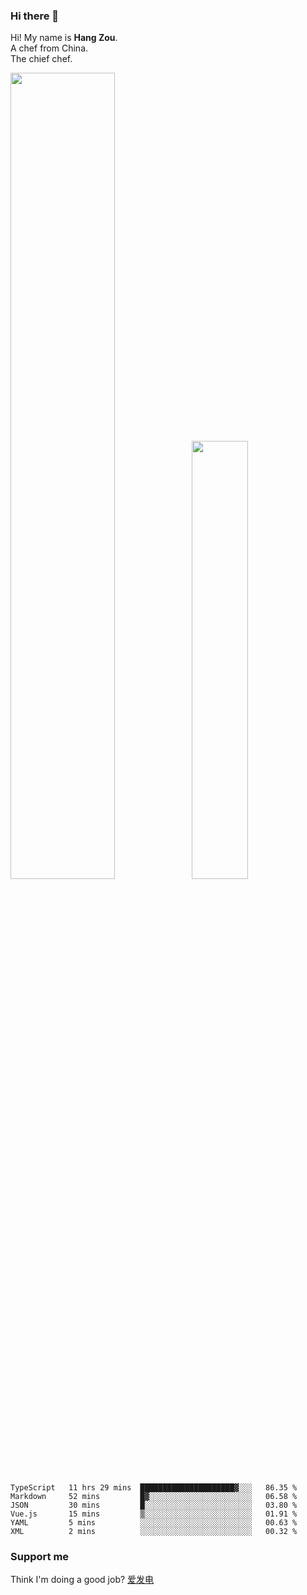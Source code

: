 ### Hi there 👋

Hi! My name is **Hang Zou**.  
A chef from China.  
The chief chef.

<img align="" width="57.5%" src="https://github-readme-stats.vercel.app/api?username=zouhangwithsweet&hide_title=true&hide_border=true&show_icons=true&include_all_commits=true&line_height=21" /><img align="" width="42.4%" src="https://github-readme-stats.vercel.app/api/top-langs/?username=zouhangwithsweet&hide_title=true&hide_border=true&layout=compact" />

<!--START_SECTION:waka-->

```text
TypeScript   11 hrs 29 mins  █████████████████████▓░░░   86.35 %
Markdown     52 mins         █▓░░░░░░░░░░░░░░░░░░░░░░░   06.58 %
JSON         30 mins         █░░░░░░░░░░░░░░░░░░░░░░░░   03.80 %
Vue.js       15 mins         ▒░░░░░░░░░░░░░░░░░░░░░░░░   01.91 %
YAML         5 mins          ░░░░░░░░░░░░░░░░░░░░░░░░░   00.63 %
XML          2 mins          ░░░░░░░░░░░░░░░░░░░░░░░░░   00.32 %
```

<!--END_SECTION:waka-->

### Support me

Think I'm doing a good job? [爱发电](https://afdian.net/@zouhangsweet)

